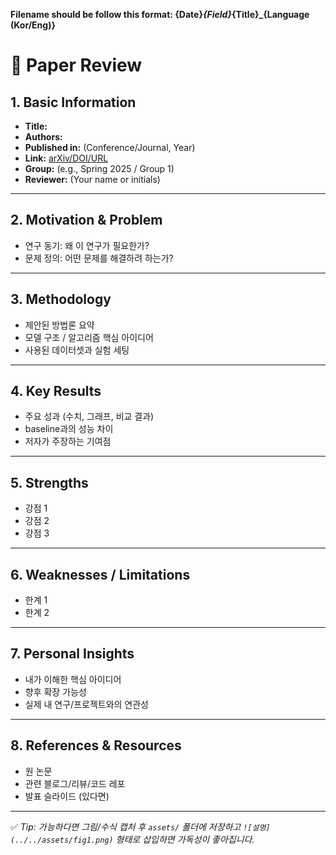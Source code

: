 **Filename should be follow this format: {Date}_{Field}_{Title}_{Language (Kor/Eng)}**

# 📑 Paper Review

## 1. Basic Information
- **Title:**  
- **Authors:**  
- **Published in:** (Conference/Journal, Year)  
- **Link:** [arXiv/DOI/URL](https://example.com)  
- **Group:** (e.g., Spring 2025 / Group 1)  
- **Reviewer:** (Your name or initials)  

---

## 2. Motivation & Problem
- 연구 동기: 왜 이 연구가 필요한가?  
- 문제 정의: 어떤 문제를 해결하려 하는가?  

---

## 3. Methodology
- 제안된 방법론 요약  
- 모델 구조 / 알고리즘 핵심 아이디어  
- 사용된 데이터셋과 실험 세팅  

---

## 4. Key Results
- 주요 성과 (수치, 그래프, 비교 결과)  
- baseline과의 성능 차이  
- 저자가 주장하는 기여점  

---

## 5. Strengths
- 강점 1  
- 강점 2  
- 강점 3  

---

## 6. Weaknesses / Limitations
- 한계 1  
- 한계 2  

---

## 7. Personal Insights
- 내가 이해한 핵심 아이디어  
- 향후 확장 가능성  
- 실제 내 연구/프로젝트와의 연관성  

---

## 8. References & Resources
- 원 논문  
- 관련 블로그/리뷰/코드 레포  
- 발표 슬라이드 (있다면)

---

✅ *Tip: 가능하다면 그림/수식 캡처 후 `assets/` 폴더에 저장하고 `![설명](../../assets/fig1.png)` 형태로 삽입하면 가독성이 좋아집니다.*
